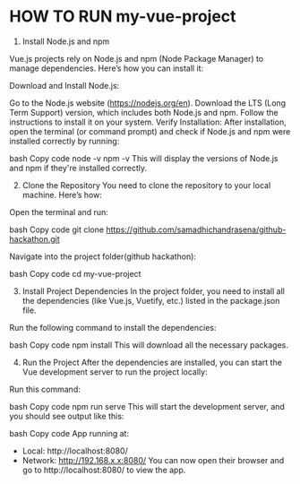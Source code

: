 <!-- # my-vue-project

## Project setup
```
npm install
```

### Compiles and hot-reloads for development
```
npm run serve
```

### Compiles and minifies for production
```
npm run build
```

### Lints and fixes files
```
npm run lint
```

### Customize configuration
See [Configuration Reference](https://cli.vuejs.org/config/). -->


# HOW TO RUN my-vue-project

1. Install Node.js and npm

Vue.js projects rely on Node.js and npm (Node Package Manager) to manage dependencies. Here’s how you can install it:

Download and Install Node.js:

Go to the Node.js website (https://nodejs.org/en).
Download the LTS (Long Term Support) version, which includes both Node.js and npm.
Follow the instructions to install it on your system.
Verify Installation: After installation, open the terminal (or command prompt) and check if Node.js and npm were installed correctly by running:

bash
Copy code
node -v
npm -v
This will display the versions of Node.js and npm if they're installed correctly.

2. Clone the Repository
You need to clone the repository to your local machine. Here’s how:

Open the terminal and run:

bash
Copy code
git clone https://github.com/samadhichandrasena/github-hackathon.git

Navigate into the project folder(github hackathon):

bash
Copy code
cd my-vue-project

3. Install Project Dependencies
In the project folder, you need to install all the dependencies (like Vue.js, Vuetify, etc.) listed in the package.json file.

Run the following command to install the dependencies:

bash
Copy code
npm install
This will download all the necessary packages.

4. Run the Project
After the dependencies are installed, you can start the Vue development server to run the project locally:

Run this command:

bash
Copy code
npm run serve
This will start the development server, and you should see output like this:

bash
Copy code
App running at:
- Local:   http://localhost:8080/
- Network: http://192.168.x.x:8080/
You can now open their browser and go to http://localhost:8080/ to view the app.